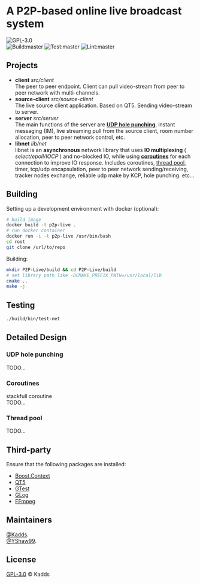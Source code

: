 # A P2P-based online live broadcast system
![GPL-3.0](https://img.shields.io/badge/License-GPL-green)  
![Build:master](https://github.com/kadds/P2P-Live/workflows/Build/badge.svg)
![Test:master](https://github.com/kadds/P2P-Live/workflows/Test/badge.svg)
![Lint:master](https://github.com/kadds/P2P-Live/workflows/Lint/badge.svg)

## Projects
* **client**             *src/client*  
    The peer to peer endpoint. Client can pull video-stream from peer to peer network with multi-channels.
* **source-client**      *src/source-client*  
    The live source client application. Based on QT5. Sending video-stream to server.
* **server**             *src/server*  
    The main functions of the server are [**UDP hole punching**](#UDP-hole-punching), instant messaging (IM), live streaming pull from the source client, room number allocation, peer to peer network control, etc.
* **libnet**             *lib/net*  
    libnet is an **asynchronous** network library that uses **IO multiplexing** ( *select/epoll/IOCP* ) and no-blocked IO, while using [**coroutines**](#Coroutines) for each connection to improve IO response. Includes coroutines, [thread pool](#Thread-pool), timer, tcp/udp encapsulation, peer to peer network sending/receiving, tracker nodes exchange, reliable udp make by KCP, hole punching. etc...

## Building  
Setting up a development environment with docker (optional):
```Bash
# build image
docker build -t p2p-live .
# run docker container
docker run -i -t p2p-live /usr/bin/bash
cd root
git clone /url/to/repo
```

Building:
```Bash
mkdir P2P-Live/build && cd P2P-Live/build
# set library path like -DCMAKE_PREFIX_PATH=/usr/local/lib
cmake ..
make -j
```

## Testing
```Bash
./build/bin/test-net
```

## Detailed Design
### UDP hole punching
TODO...
### Coroutines
stackfull coroutine  
TODO...
### Thread pool
TODO...

## Third-party
Ensure that the following packages are installed:  
* [Boost.Context](https://www.boost.org/doc/libs/1_72_0/libs/context/doc/html/index.html)  
* [QT5](https://www.qt.io/)  
* [GTest](https://github.com/google/googletest)  
* [GLog](https://github.com/google/glog)  
* [FFmpeg](https://ffmpeg.org)

## Maintainers
[@Kadds](https://github.com/Kadds).  
[@YShaw99](https://github.com/YShaw99).  

## License
[GPL-3.0](./LICENSE) © Kadds

